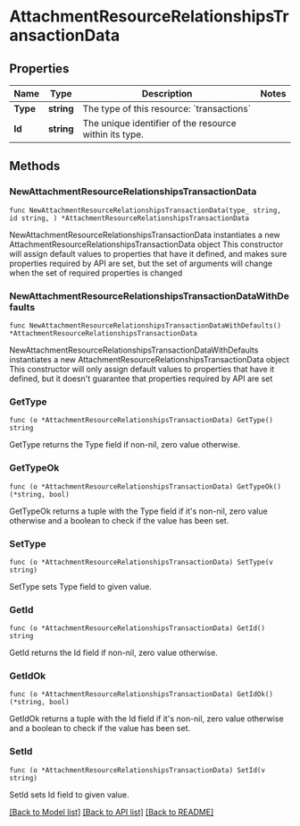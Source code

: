 # AttachmentResourceRelationshipsTransactionData

## Properties

Name | Type | Description | Notes
------------ | ------------- | ------------- | -------------
**Type** | **string** | The type of this resource: &#x60;transactions&#x60; | 
**Id** | **string** | The unique identifier of the resource within its type.  | 

## Methods

### NewAttachmentResourceRelationshipsTransactionData

`func NewAttachmentResourceRelationshipsTransactionData(type_ string, id string, ) *AttachmentResourceRelationshipsTransactionData`

NewAttachmentResourceRelationshipsTransactionData instantiates a new AttachmentResourceRelationshipsTransactionData object
This constructor will assign default values to properties that have it defined,
and makes sure properties required by API are set, but the set of arguments
will change when the set of required properties is changed

### NewAttachmentResourceRelationshipsTransactionDataWithDefaults

`func NewAttachmentResourceRelationshipsTransactionDataWithDefaults() *AttachmentResourceRelationshipsTransactionData`

NewAttachmentResourceRelationshipsTransactionDataWithDefaults instantiates a new AttachmentResourceRelationshipsTransactionData object
This constructor will only assign default values to properties that have it defined,
but it doesn't guarantee that properties required by API are set

### GetType

`func (o *AttachmentResourceRelationshipsTransactionData) GetType() string`

GetType returns the Type field if non-nil, zero value otherwise.

### GetTypeOk

`func (o *AttachmentResourceRelationshipsTransactionData) GetTypeOk() (*string, bool)`

GetTypeOk returns a tuple with the Type field if it's non-nil, zero value otherwise
and a boolean to check if the value has been set.

### SetType

`func (o *AttachmentResourceRelationshipsTransactionData) SetType(v string)`

SetType sets Type field to given value.


### GetId

`func (o *AttachmentResourceRelationshipsTransactionData) GetId() string`

GetId returns the Id field if non-nil, zero value otherwise.

### GetIdOk

`func (o *AttachmentResourceRelationshipsTransactionData) GetIdOk() (*string, bool)`

GetIdOk returns a tuple with the Id field if it's non-nil, zero value otherwise
and a boolean to check if the value has been set.

### SetId

`func (o *AttachmentResourceRelationshipsTransactionData) SetId(v string)`

SetId sets Id field to given value.



[[Back to Model list]](../README.md#documentation-for-models) [[Back to API list]](../README.md#documentation-for-api-endpoints) [[Back to README]](../README.md)


